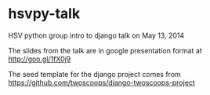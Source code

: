 hsvpy-talk
==========

HSV python group intro to django talk on May 13, 2014

The slides from the talk are in google presentation format at http://goo.gl/1fX0j9

The seed template for the django project comes from https://github.com/twoscoops/django-twoscoops-project
